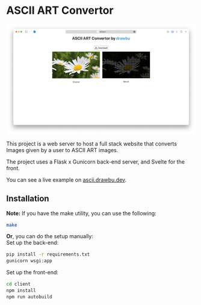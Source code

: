 # ASCII ART Convertor

<img src="assets/screenshot.png" alt="Example of the project">

This project is a web server to host a full stack website that converts Images 
given by a user to ASCII ART images.

The project uses a Flask x Gunicorn back-end server, and Svelte for the front.

You can see a live example on [ascii.drawbu.dev](https://ascii.drawbu.dev).

## Installation

**Note:** If you have the make utility, you can use the following:
```bash
make
```

**Or**, you can do the setup manually: <br>
Set up the back-end:
```bash
pip install -r requirements.txt
gunicorn wsgi:app
```

Set up the front-end:
```bash
cd client
npm install
npm run autobuild
```